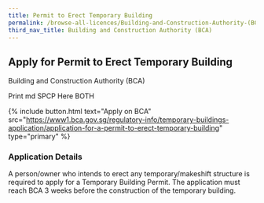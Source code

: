 ```yaml
---
title: Permit to Erect Temporary Building
permalink: /browse-all-licences/Building-and-Construction-Authority-(BCA)/Permit-to-Erect-Temporary-Building
third_nav_title: Building and Construction Authority (BCA)
---
```


## Apply for Permit to Erect Temporary Building

Building and Construction Authority (BCA)

Print md SPCP Here BOTH

{% include button.html text="Apply on BCA" src="https://www1.bca.gov.sg/regulatory-info/temporary-buildings-application/application-for-a-permit-to-erect-temporary-building" type="primary" %}

### Application Details

<p>A person/owner who intends to erect any temporary/makeshift structure is required to apply for a Temporary Building Permit. The application must reach BCA 3 weeks before the construction of the temporary building.</p>

